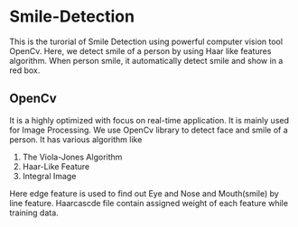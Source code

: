 # Smile-Detection
This is the turorial of Smile Detection using powerful computer vision tool OpenCv. Here, we detect smile of a person by using Haar like features algorithm. When person smile, it automatically detect smile and show in a red box. 
## OpenCv
It is a highly optimized with focus on real-time application. It is mainly used for Image Processing. We use OpenCv library to detect face and smile of a person. It has various algorithm like 
1. The Viola-Jones Algorithm
2. Haar-Like Feature
3. Integral Image

Here edge feature is used to find out Eye and Nose and Mouth(smile) by line feature. Haarcascde file contain assigned weight of each feature while training data. 
